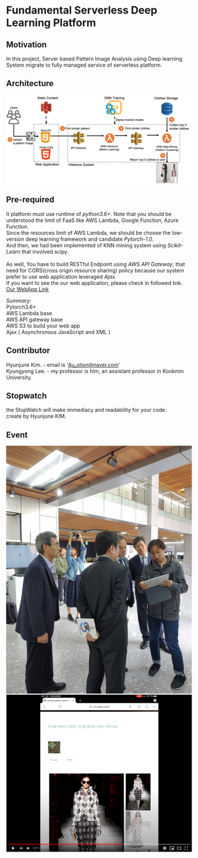 # Fundamental Serverless Deep Learning Platform
##  Motivation
In this project, Server based Pattern Image Analysis using Deep learning System migrate to fully managed service of serverless platform.<br>

## Architecture
![Fundamental Serverelss Architecture](Figures/Fundamental_Serverless_Arch.png)

## Pre-required
It platform must use runtime of *python3.6+*.
Note that you should be understood the limit of FaaS like AWS Lambda, Google Function, Azure Function.<br>
Since the resources limit of AWS Lambda, we should be choose the low-version deep learning framework and candidate *Pytorch-1.0*.<br>
And then, we had been implemented of KNN mining system using *Scikit-Learn* that involved scipy.<br>
<br>
As well, You have to build RESTful Endpoint using *AWS API Gateway*, that need for CORS(cross origin resource sharing) policy because our system prefer to use web application leveraged *Ajax*.<br>
If you want to see the our web application, please check in followed link. <br>
[Our WebApp Link](https://s3.ap-northeast-2.amazonaws.com/crc.backup/index.html)



*Summary:*<br>
Pytorch3.6+ <br>
AWS Lambda base <br>
AWS API gateway base <br>
AWS S3 to build your web app<br>
Ajax ( Asynchronous JavaScript and XML )

## Contributor
Hyunjune Kim. - email is '4u_olion@naver.com'<br>
Kyungyong Lee. - my professor is him, an assistant professor in Kookmin University.


## Stopwatch
the StopWatch will make immediacy and readability for your code. <br>
create by Hyunjune KIM.

## Event
![Showcase](Figures/crc_showcase.jpg)
[![FashionSearch](Figures/embed_vedio.png)](https://www.youtube.com/watch?v=-YGAbbVvgZw)
